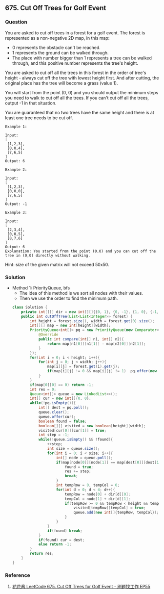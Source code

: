 ## 675. Cut Off Trees for Golf Event

### Question
You are asked to cut off trees in a forest for a golf event. The forest is represented as a non-negative 2D map, in this map:
* 0 represents the obstacle can't be reached.
* 1 represents the ground can be walked through.
* The place with number bigger than 1 represents a tree can be walked through, and this positive number represents the tree's height.

You are asked to cut off all the trees in this forest in the order of tree's height - always cut off the tree with lowest height first. And after cutting, the original place has the tree will become a grass (value 1).

You will start from the point (0, 0) and you should output the minimum steps you need to walk to cut off all the trees. If you can't cut off all the trees, output -1 in that situation.

You are guaranteed that no two trees have the same height and there is at least one tree needs to be cut off.

```
Example 1:

Input: 
[
 [1,2,3],
 [0,0,4],
 [7,6,5]
]
Output: 6

Example 2:

Input: 
[
 [1,2,3],
 [0,0,0],
 [7,6,5]
]
Output: -1

Example 3:

Input: 
[
 [2,3,4],
 [0,0,5],
 [8,7,6]
]
Output: 6
Explanation: You started from the point (0,0) and you can cut off the tree in (0,0) directly without walking.
```

Hint: size of the given matrix will not exceed 50x50.

### Solution
* Method 1: PriorityQueue, bfs
    * The idea of this method is we sort all nodes with their values.
    * Then we use the order to find the minimum path.
    ```Java
    class Solution {
        private int[][] dir = new int[][]{{0, 1}, {0, -1}, {1, 0}, {-1, 0}};
        public int cutOffTree(List<List<Integer>> forest) {
            int height = forest.size(), width = forest.get(0).size();
            int[][] map = new int[height][width];
            PriorityQueue<int[]> pq = new PriorityQueue(new Comparator<int[]>(){
                @Override
                public int compare(int[] n1, int[] n2){
                    return map[n1[0]][n1[1]] - map[n2[0]][n2[1]];
                }
            });
            for(int i = 0; i < height; i++){
                for(int j = 0; j < width; j++){
                    map[i][j] = forest.get(i).get(j);
                    if(map[i][j] != 0 && map[i][j] != 1)  pq.offer(new int[]{i, j});
                }
            }
            if(map[0][0] == 0) return -1;
            int res = 0;
            Queue<int[]> queue = new LinkedList<>();
            int[] cur = new int[]{0, 0};
            while(!pq.isEmpty()){
                int[] dest = pq.poll();
                queue.clear();
                queue.offer(cur);
                boolean found = false;
                boolean[][] visited = new boolean[height][width];
                visited[cur[0]][cur[1]] = true;
                int step = -1;
                while(!queue.isEmpty() && !found){
                    ++step;
                    int size = queue.size();
                    for(int i = 0; i < size; i++){
                        int[] node = queue.poll();
                        if(map[node[0]][node[1]] == map[dest[0]][dest[1]]){
                            found = true;
                            res += step;
                            break;
                        }
                        int tempRow = 0, tempCol = 0;
                        for(int d = 0; d < 4; d++){
                            tempRow = node[0] + dir[d][0];
                            tempCol = node[1] + dir[d][1];
                            if(tempRow >= 0 && tempRow < height && tempCol >= 0 && tempCol < width && map[tempRow][tempCol] != 0 && (map[tempRow][tempCol] >= map[node[0]][node[1]] || !visited[tempRow][tempCol])){
                                visited[tempRow][tempCol] = true;
                                queue.add(new int[]{tempRow, tempCol});
                            }
                        }
                    }
                    if(found) break;
                }
                if(found) cur = dest;
                else return -1;
            }
            return res;
        }
    }
    ```

### Reference
1. [花花酱 LeetCode 675. Cut Off Trees for Golf Event - 刷题找工作 EP55](https://www.youtube.com/watch?v=OFkLC30OxXM)